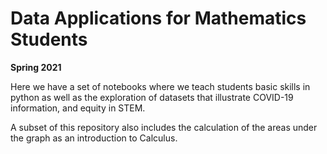 # Data Applications for Mathematics Students

**Spring 2021**

Here we have a set of notebooks where we teach students basic skills in python as well as the exploration of datasets that illustrate COVID-19 information, and equity in STEM.

A subset of this repository also includes the calculation of the areas under the graph as an introduction to Calculus. 
